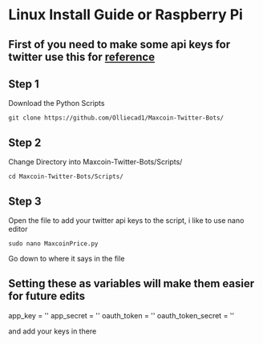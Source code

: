 # Linux Install Guide or Raspberry Pi


## First of you need to make some api keys for twitter use this for [reference](https://themepacific.com/how-to-generate-api-key-consumer-token-access-key-for-twitter-oauth/994/)

## Step 1

Download the Python Scripts

```
git clone https://github.com/Olliecad1/Maxcoin-Twitter-Bots/
```

## Step 2

Change Directory into Maxcoin-Twitter-Bots/Scripts/

```
cd Maxcoin-Twitter-Bots/Scripts/
```

## Step 3

Open the file to add your twitter api keys to the script, i like to use nano editor

```
sudo nano MaxcoinPrice.py

```

Go down to where it says in the file

## Setting these as variables will make them easier for future edits
app_key =  ''
app_secret = ''
oauth_token = ''
oauth_token_secret = ''

and add your keys in there



